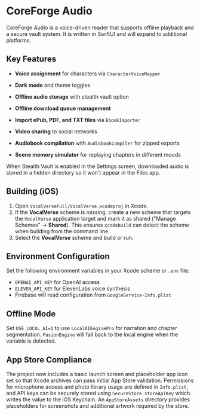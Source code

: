 # CoreForge Audio

CoreForge Audio is a voice-driven reader that supports offline playback and a secure
vault system. It is written in SwiftUI and will expand to additional platforms.

## Key Features
 - **Voice assignment** for characters via `CharacterVoiceMapper`
- **Dark mode** and theme toggles
- **Offline audio storage** with stealth vault option
- **Offline download queue management**
- **Import ePub, PDF, and TXT files** via `EbookImporter`
- **Video sharing** to social networks

- **Audiobook compilation** with `AudiobookCompiler` for zipped exports
- **Scene memory simulator** for replaying chapters in different moods


When Stealth Vault is enabled in the Settings screen, downloaded audio is
stored in a hidden directory so it won't appear in the Files app.

## Building (iOS)
1. Open `VocalVerseFull/VocalVerse.xcodeproj` in Xcode.
2. If the **VocalVerse** scheme is missing, create a new scheme that targets the
   `VocalVerse` application target and mark it as shared ("Manage Schemes" ->
   **Shared**). This ensures `xcodebuild` can detect the scheme when building
   from the command line.
3. Select the **VocalVerse** scheme and build or run.

## Environment Configuration
Set the following environment variables in your Xcode scheme or `.env` file:
- `OPENAI_API_KEY` for OpenAI access
- `ELEVEN_API_KEY` for ElevenLabs voice synthesis
- Firebase will read configuration from `GoogleService-Info.plist`

## Offline Mode
Set `USE_LOCAL_AI=1` to use `LocalAIEnginePro` for narration and chapter
segmentation. `FusionEngine` will fall back to the local engine when the
variable is detected.

## App Store Compliance
The project now includes a basic launch screen and placeholder app icon set so
that Xcode archives can pass initial App Store validation. Permissions for
microphone access and photo library usage are defined in `Info.plist`, and API
keys can be securely stored using `SecureStore.storeApiKey` which writes the
value to the iOS Keychain.
An `AppStoreAssets` directory provides placeholders for screenshots and
additional artwork required by the store.
